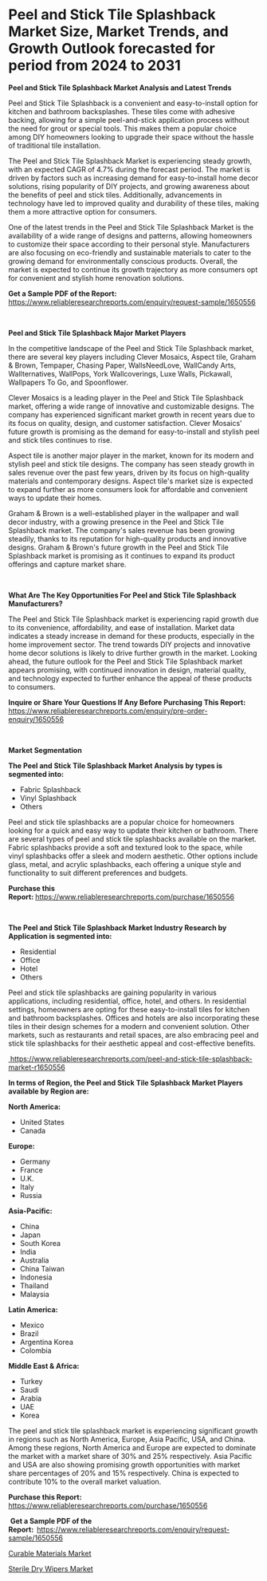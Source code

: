 <p><h1>Peel and Stick Tile Splashback Market Size, Market Trends, and Growth Outlook forecasted for period from 2024 to 2031</h1></p><p><strong>Peel and Stick Tile Splashback Market Analysis and Latest Trends</strong></p>
<p><p>Peel and Stick Tile Splashback is a convenient and easy-to-install option for kitchen and bathroom backsplashes. These tiles come with adhesive backing, allowing for a simple peel-and-stick application process without the need for grout or special tools. This makes them a popular choice among DIY homeowners looking to upgrade their space without the hassle of traditional tile installation.</p><p>The Peel and Stick Tile Splashback Market is experiencing steady growth, with an expected CAGR of 4.7% during the forecast period. The market is driven by factors such as increasing demand for easy-to-install home decor solutions, rising popularity of DIY projects, and growing awareness about the benefits of peel and stick tiles. Additionally, advancements in technology have led to improved quality and durability of these tiles, making them a more attractive option for consumers.</p><p>One of the latest trends in the Peel and Stick Tile Splashback Market is the availability of a wide range of designs and patterns, allowing homeowners to customize their space according to their personal style. Manufacturers are also focusing on eco-friendly and sustainable materials to cater to the growing demand for environmentally conscious products. Overall, the market is expected to continue its growth trajectory as more consumers opt for convenient and stylish home renovation solutions.</p></p>
<p><strong>Get a Sample PDF of the Report:&nbsp;</strong> <a href="https://www.reliableresearchreports.com/enquiry/request-sample/1650556">https://www.reliableresearchreports.com/enquiry/request-sample/1650556</a></p>
<p>&nbsp;</p>
<p><strong>Peel and Stick Tile Splashback Major Market Players</strong></p>
<p><p>In the competitive landscape of the Peel and Stick Tile Splashback market, there are several key players including Clever Mosaics, Aspect tile, Graham & Brown, Tempaper, Chasing Paper, WallsNeedLove, WallCandy Arts, Wallternatives, WallPops, York Wallcoverings, Luxe Walls, Pickawall, Wallpapers To Go, and Spoonflower.</p><p>Clever Mosaics is a leading player in the Peel and Stick Tile Splashback market, offering a wide range of innovative and customizable designs. The company has experienced significant market growth in recent years due to its focus on quality, design, and customer satisfaction. Clever Mosaics' future growth is promising as the demand for easy-to-install and stylish peel and stick tiles continues to rise.</p><p>Aspect tile is another major player in the market, known for its modern and stylish peel and stick tile designs. The company has seen steady growth in sales revenue over the past few years, driven by its focus on high-quality materials and contemporary designs. Aspect tile's market size is expected to expand further as more consumers look for affordable and convenient ways to update their homes.</p><p>Graham & Brown is a well-established player in the wallpaper and wall decor industry, with a growing presence in the Peel and Stick Tile Splashback market. The company's sales revenue has been growing steadily, thanks to its reputation for high-quality products and innovative designs. Graham & Brown's future growth in the Peel and Stick Tile Splashback market is promising as it continues to expand its product offerings and capture market share.</p></p>
<p>&nbsp;</p>
<p><strong>What Are The Key Opportunities For Peel and Stick Tile Splashback Manufacturers?</strong></p>
<p><p>The Peel and Stick Tile Splashback market is experiencing rapid growth due to its convenience, affordability, and ease of installation. Market data indicates a steady increase in demand for these products, especially in the home improvement sector. The trend towards DIY projects and innovative home decor solutions is likely to drive further growth in the market. Looking ahead, the future outlook for the Peel and Stick Tile Splashback market appears promising, with continued innovation in design, material quality, and technology expected to further enhance the appeal of these products to consumers.</p></p>
<p><strong>Inquire or Share Your Questions If Any Before Purchasing This Report:</strong> <a href="https://www.reliableresearchreports.com/enquiry/pre-order-enquiry/1650556">https://www.reliableresearchreports.com/enquiry/pre-order-enquiry/1650556</a></p>
<p>&nbsp;</p>
<p><strong>Market Segmentation</strong></p>
<p><strong>The Peel and Stick Tile Splashback Market Analysis by types is segmented into:</strong></p>
<p><ul><li>Fabric Splashback</li><li>Vinyl Splashback</li><li>Others</li></ul></p>
<p><p>Peel and stick tile splashbacks are a popular choice for homeowners looking for a quick and easy way to update their kitchen or bathroom. There are several types of peel and stick tile splashbacks available on the market. Fabric splashbacks provide a soft and textured look to the space, while vinyl splashbacks offer a sleek and modern aesthetic. Other options include glass, metal, and acrylic splashbacks, each offering a unique style and functionality to suit different preferences and budgets.</p></p>
<p><strong>Purchase this Report:&nbsp;</strong><a href="https://www.reliableresearchreports.com/purchase/1650556">https://www.reliableresearchreports.com/purchase/1650556</a></p>
<p>&nbsp;</p>
<p><strong>The Peel and Stick Tile Splashback Market Industry Research by Application is segmented into:</strong></p>
<p><ul><li>Residential</li><li>Office</li><li>Hotel</li><li>Others</li></ul></p>
<p><p>Peel and stick tile splashbacks are gaining popularity in various applications, including residential, office, hotel, and others. In residential settings, homeowners are opting for these easy-to-install tiles for kitchen and bathroom backsplashes. Offices and hotels are also incorporating these tiles in their design schemes for a modern and convenient solution. Other markets, such as restaurants and retail spaces, are also embracing peel and stick tile splashbacks for their aesthetic appeal and cost-effective benefits.</p></p>
<p><a href="https://www.reliableresearchreports.com/peel-and-stick-tile-splashback-market-r1650556">&nbsp;https://www.reliableresearchreports.com/peel-and-stick-tile-splashback-market-r1650556</a></p>
<p><strong>In terms of Region, the Peel and Stick Tile Splashback Market Players available by Region are:</strong></p>
<p>
    <p> <strong> North America: </strong>
        <ul>
            <li>United States</li>
            <li>Canada</li>
        </ul>
        </p> 
    <p> <strong> Europe: </strong>
        <ul>
            <li>Germany</li>
            <li>France</li>
            <li>U.K.</li>
            <li>Italy</li>
            <li>Russia</li>
        </ul>
        </p> 
    <p> <strong> Asia-Pacific: </strong>
        <ul>
            <li>China</li>
            <li>Japan</li>
            <li>South Korea</li>
            <li>India</li>
            <li>Australia</li>
            <li>China Taiwan</li>
            <li>Indonesia</li>
            <li>Thailand</li>
            <li>Malaysia</li>
        </ul>
        </p> 
    <p> <strong> Latin America: </strong>
        <ul>
            <li>Mexico</li>
            <li>Brazil</li>
            <li>Argentina Korea</li>
            <li>Colombia</li>
        </ul>
        </p> 
    <p> <strong> Middle East & Africa: </strong>
        <ul>
            <li>Turkey</li>
            <li>Saudi</li>
            <li>Arabia</li>
            <li>UAE</li>
            <li>Korea</li>
        </ul>
    </p>
    </p>
<p><p>The peel and stick tile splashback market is experiencing significant growth in regions such as North America, Europe, Asia Pacific, USA, and China. Among these regions, North America and Europe are expected to dominate the market with a market share of 30% and 25% respectively. Asia Pacific and USA are also showing promising growth opportunities with market share percentages of 20% and 15% respectively. China is expected to contribute 10% to the overall market valuation.</p></p>
<p><strong>Purchase this Report: </strong><a href="https://www.reliableresearchreports.com/purchase/1650556">https://www.reliableresearchreports.com/purchase/1650556</a></p>
<p>&nbsp;<strong>Get a Sample PDF of the Report:&nbsp;&nbsp;</strong><a href="https://www.reliableresearchreports.com/enquiry/request-sample/1650556">https://www.reliableresearchreports.com/enquiry/request-sample/1650556</a></p>
<p><strong></strong></p>
<p><p><a href="https://view.publitas.com/reportprime-1/curable-materials-market-size-is-growing-at-cagr-of-7-7-and-this-report-covers-analysis-by-type-application-growth-and-forecast-2024-2031/">Curable Materials Market</a></p><p><a href="https://github.com/JameTravis/Market-Research-Report-List-6/blob/main/sterile-dry-wipers-market.md">Sterile Dry Wipers Market</a></p></p>